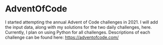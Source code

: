 # AdventOfCode

I started attempting the annual Advent of Code challenges in 2021. 
I will add the input data, along with my solutions for the two daily challenges, here. 
Currently, I plan on using Python for all challenges.
Descriptions of each challenge can be found here: https://adventofcode.com/
